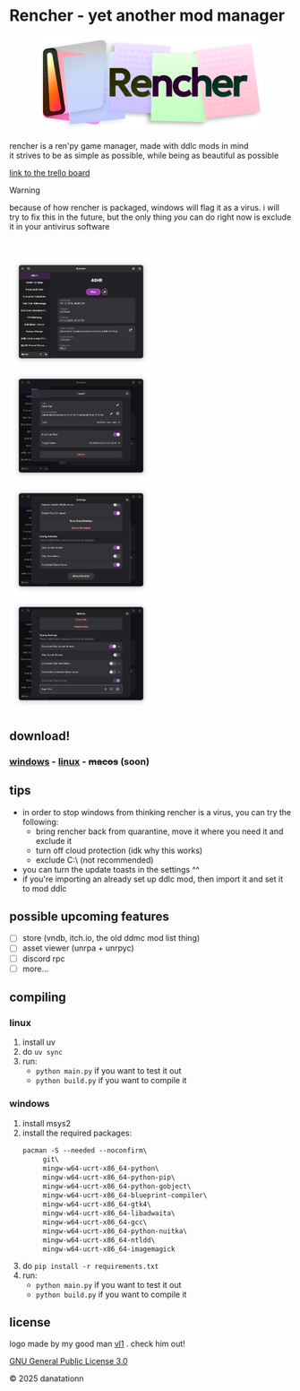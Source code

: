 # Rencher - yet another mod manager
<p align="center">
	<img src="public/rencher-logo.png" width="400px"/>
<p/>

rencher is a ren'py game manager, made with ddlc mods in mind
<br/>
it strives to be as simple as possible, while being as beautiful as possible

[link to the trello board](https://trello.com/b/CGaqf0xx/rencher)

> [!WARNING]
> because of how rencher is packaged, windows will flag it as a virus.
> i will try to fix this in the future, but the only thing *you* can do right now is exclude it in your antivirus software
<br/>
<p>
	<img src="public/Screenshot From 2025-06-28 19-05-48.png" alt="Screenshot of Rencher's UI" width="256px"/>
	<img src="public/Screenshot From 2025-06-28 19-05-58.png" alt="Screenshot of Rencher's UI" width="256px"/>
	<img src="public/Screenshot From 2025-06-28 19-06-06.png" alt="Screenshot of Rencher's UI" width="256px"/>
	<img src="public/Screenshot From 2025-06-28 19-06-14.png" alt="Screenshot of Rencher's UI" width="256px"/>
</p>

## download!
### [windows](https://github.com/danatationn/Rencher/releases/latest/download/Rencher.exe) - [linux](https://github.com/danatationn/Rencher/releases/latest/download/Rencher) - ~~macos~~ (soon)

## tips
* in order to stop windows from thinking rencher is a virus, you can try the following:
  * bring rencher back from quarantine, move it where you need it and exclude it
  * turn off cloud protection (idk why this works)
  * exclude C:\ (not recommended)
* you can turn the update toasts in the settings ^^
* if you're importing an already set up ddlc mod, then import it and set it to mod ddlc

## possible upcoming features
- [ ] store (vndb, itch.io, the old ddmc mod list thing)
- [ ] asset viewer (unrpa + unrpyc)
- [ ] discord rpc
- [ ] more...

## compiling
### linux
1. install uv
2. do `uv sync`
3. run:
	* `python main.py` if you want to test it out
    * `python build.py` if you want to compile it

### windows
1. install msys2
2. install the required packages:
   ```
   pacman -S --needed --noconfirm\
        git\
		mingw-w64-ucrt-x86_64-python\
		mingw-w64-ucrt-x86_64-python-pip\
		mingw-w64-ucrt-x86_64-python-gobject\
		mingw-w64-ucrt-x86_64-blueprint-compiler\
		mingw-w64-ucrt-x86_64-gtk4\
		mingw-w64-ucrt-x86_64-libadwaita\
		mingw-w64-ucrt-x86_64-gcc\
		mingw-w64-ucrt-x86_64-python-nuitka\
		mingw-w64-ucrt-x86_64-ntldd\
        mingw-w64-ucrt-x86_64-imagemagick
   ```
3. do `pip install -r requirements.txt`
4. run:
	* `python main.py` if you want to test it out
	* `python build.py` if you want to compile it

## license

logo made by my good man [vl1](https://vl1.neocities.org/) . check him out!

[GNU General Public License 3.0](https://github.com/danatationn/rencher?tab=GPL-3.0-1-ov-file)

© 2025 danatationn